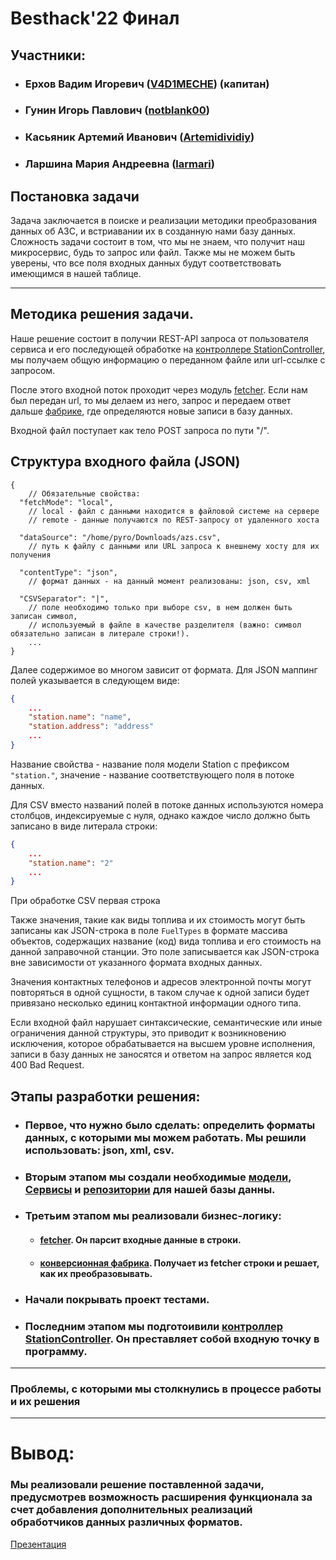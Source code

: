 # Besthack'22 Финал

## Участники:
+ ### Ерхов Вадим Игоревич ([V4D1MECHE](https://github.com/V4D1MECHE)) (капитан)
+ ### Гунин Игорь Павлович ([notblank00](https://github.com/notblank00))
+ ### Касьяник Артемий Иванович ([Artemidividiy](https://github.com/Artemidividiy))
+ ### Ларшина Мария Андреевна ([larmari](https://github.com/larmari))

## Постановка задачи
Задача заключается в поиске и реализации методики преобразования данных об АЗС, и встриавании их в созданную нами базу данных.
Сложность задачи состоит в том, что мы не знаем, что получит наш микросервис, будь то запрос или файл. Также мы не можем быть уверены, что все поля входных данных будут соответствовать имеющимся в нашей таблице.

---
## Методика решения задачи.
Наше решение состоит в получии REST-API запроса от пользователя сервиса и его последующей обработке на [контроллере StationController](https://github.com/notblank00/besthack-22/blob/main/besthack22/src/main/java/ru/baza134/besthack22/controllers/StationController.java), мы получаем общую информацию о переданном файле или url-ссылке с запросом. 

После этого входной поток проходит через модуль [fetcher](https://github.com/notblank00/besthack-22/tree/main/besthack22/src/main/java/ru/baza134/besthack22/fetchers). Если нам был передан url, то мы делаем из него, запрос и передаем ответ дальше [фабрике](https://github.com/notblank00/besthack-22/tree/main/besthack22/src/main/java/ru/baza134/besthack22/factories), где определяются новые записи в базу данных.

Входной файл поступает как тело POST запроса по пути "/".
## Структура входного файла (JSON)
```jsonc
{
    // Обязательные свойства:
  "fetchMode": "local",
    // local - файл с данными находится в файловой системе на сервере
    // remote - данные получаются по REST-запросу от удаленного хоста

  "dataSource": "/home/pyro/Downloads/azs.csv",
    // путь к файлу с данными или URL запроса к внешнему хосту для их получения

  "contentType": "json",
    // формат данных - на данный момент реализованы: json, csv, xml

  "CSVSeparator": "|",
    // поле необходимо только при выборе csv, в нем должен быть записан символ,
    // используемый в файле в качестве разделителя (важно: символ обязательно записан в литерале строки!).
    ...
}
```
Далее содержимое во многом зависит от формата. Для JSON маппинг полей указывается в следующем виде:
```json
{
    ...
    "station.name": "name",
    "station.address": "address"
    ...
}
```
Название свойства - название поля модели Station с префиксом `"station."`, значение - название соответствующего поля в потоке данных.

Для CSV вместо названий полей в потоке данных используются номера столбцов, индексируемые с нуля, однако каждое число должно быть записано в виде литерала строки:

```json
{
    ...
    "station.name": "2"
    ...
}
```
При обработке CSV первая строка

Также значения, такие как виды топлива и их стоимость могут быть записаны как JSON-строка в поле `FuelTypes` в формате массива объектов, содержащих название (код) вида топлива и его стоимость на данной заправочной станции. Это поле записывается как JSON-строка вне зависимости от указанного формата входных данных.

Значения контактных телефонов и адресов электронной почты могут повторяться в одной сущности, в таком случае к одной записи будет привязано несколько единиц контактной информации одного типа.

Если входной файл нарушает синтаксические, семантические или иные ограничения данной структуры, это приводит к возникновению исключения, которое обрабатывается на высшем уровне исполнения, записи в базу данных не заносятся и ответом на запрос является код 400 Bad Request.
## Этапы разработки решения:
+ ### Первое, что нужно было сделать: определить форматы данных, с которыми мы можем работать. Мы решили использовать: json, xml, csv.
+ ### Вторым этапом мы создали необходимые [модели](https://github.com/notblank00/besthack-22/tree/main/besthack22/src/main/java/ru/baza134/besthack22/models),  [Сервисы](https://github.com/notblank00/besthack-22/tree/main/besthack22/src/main/java/ru/baza134/besthack22/services) и [репозитории](https://github.com/notblank00/besthack-22/tree/main/besthack22/src/main/java/ru/baza134/besthack22/repositories) для нашей базы данны.
+ ### Третьим этапом мы реализовали бизнес-логику:
  + #### [fetcher](https://github.com/notblank00/besthack-22/tree/main/besthack22/src/main/java/ru/baza134/besthack22/fetchers). Он парсит входные данные в строки.
  + #### [конверсионная фабрика](https://github.com/notblank00/besthack-22/tree/main/besthack22/src/main/java/ru/baza134/besthack22/factories). Получает из fetcher строки и решает, как их преобразовывать.
+ ### Начали покрывать проект тестами.
+ ### Последним этапом мы подготоивили [контроллер StationController](https://github.com/notblank00/besthack-22/blob/main/besthack22/src/main/java/ru/baza134/besthack22/controllers/StationController.java). Он преставляет собой входную точку в программу.

--- 
### Проблемы, с которыми мы столкнулись в процессе работы и их решения

---

# Вывод:
### Мы реализовали решение поставленной задачи, предусмотрев возможность расширения функционала за счет добавления дополнительных реализаций обработчиков данных различных форматов.

[Презентация](https://www.canva.com/design/DAE-tSykJik/IKJjVd-aepb5Es4vEBW8RA/edit?utm_content=DAE-tSykJik&utm_campaign=designshare&utm_medium=link2&utm_source=sharebutton)